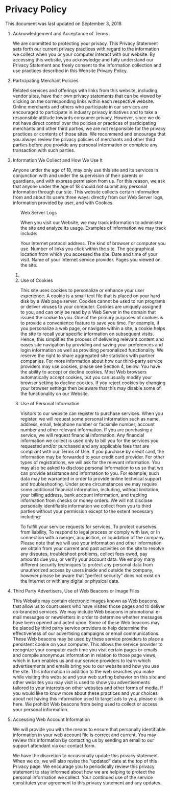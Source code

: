 <h1>Privacy Policy</h1>
This document was last updated on September 3, 2018

<ol>
  <li>Acknowledgement and Acceptance of Terms
<p>We are committed to protecting your privacy. This Privacy Statement sets forth our current privacy practices with regard to the information we collect when you or your computer interact with our website. By accessing this website, you acknowledge and fully understand our Privacy Statement and freely consent to the information collection and use practices described in this Website Privacy Policy.</p></li>

<li>Participating Merchant Policies
<p>Related services and offerings with links from this website, including vendor sites, have their own privacy statements that can be viewed by clicking on the corresponding links within each respective website. Online merchants and others who participate in our services are encouraged to participate in industry privacy initiatives and to take a responsible attitude towards consumer privacy. However, since we do not have direct control over the policies or practices of participating merchants and other third parties, we are not responsible for the privacy practices or contents of those sites. We recommend and encourage that you always review the privacy policies of merchants and other third parties before you provide any personal information or complete any transaction with such parties.</p></li>

<li>Information We Collect and How We Use It
<p>Anyone under the age of 18, may only use this site and its services in conjunction with and under the supervision of their parents or guardians, and with express permission from us. For this reason, we ask that anyone under the age of 18 should not submit any personal information through our site. This website collects certain information from and about its users three ways: directly from our Web Server logs, information provided by user, and with Cookies.</p></li>

<ol style="a">Web Server Logs
<p>When you visit our Website, we may track information to administer the site and analyze its usage. Examples of information we may track include:

Your Internet protocol address.
The kind of browser or computer you use.
Number of links you click within the site.
The geographical location from which you accessed the site.
Date and time of your visit.
Name of your Internet service provider.
Pages you viewed on the site.</p>
<li>
<li>Use of Cookies
<p>This site uses cookies to personalize or enhance your user experience. A cookie is a small text file that is placed on your hard disk by a Web page server. Cookies cannot be used to run programs or deliver viruses to your computer. Cookies are uniquely assigned to you, and can only be read by a Web Server in the domain that issued the cookie to you. One of the primary purposes of cookies is to provide a convenience feature to save you time. For example, if you personalize a web page, or navigate within a site, a cookie helps the site to recall your specific information on subsequent visits. Hence, this simplifies the process of delivering relevant content and eases site navigation by providing and saving your preferences and login information as well as providing personalized functionality. We reserve the right to share aggregated site statistics with partner companies. For more information about how our third-party service providers may use cookies, please see Section 4, below. You have the ability to accept or decline cookies. Most Web browsers automatically accept cookies, but you can usually modify your browser setting to decline cookies. If you reject cookies by changing your browser settings then be aware that this may disable some of the functionality on our Website.</p></li>

<li>Use of Personal Information
<p>Visitors to our website can register to purchase services. When you register, we will request some personal information such as name, address, email, telephone number or facsimile number, account number and other relevant information. If you are purchasing a service, we will request financial information. Any financial information we collect is used only to bill you for the services you requested and/or purchased and any applicable fees that are compliant with our Terms of Use. If you purchase by credit card, the information may be forwarded to your credit card provider. For other types of registrations, we will ask for the relevant information. You may also be asked to disclose personal information to us so that we can provide assistance and information to you. For example, such data may be warranted in order to provide online technical support and troubleshooting. Under some circumstances we may require some additional financial information, including, without limitation, your billing address, bank account information, and tracking information from checks or money orders. We will not disclose personally identifiable information we collect from you to third parties without your permission except to the extent necessary including:

To fulfill your service requests for services,
To protect ourselves from liability,
To respond to legal process or comply with law, or
In connection with a merger, acquisition, or liquidation of the company.
Please note that we will use your information and other information we obtain from your current and past activities on the site to resolve any disputes, troubleshoot problems, collect fees owed, pay amounts due you, or verify your account data.	We employ many different security techniques to protect any personal data from unauthorized access by users inside and outside the company, however please be aware that "perfect security" does not exist on the Internet or with any digital or physical data.</p></li>
</ol>
<li>Third Party Advertisers, Use of Web Beacons or Image Files
<p>This Website may contain electronic images known as Web beacons, that allow us to count users who have visited those pages and to deliver co-branded services. We may include Web beacons in promotional e-mail messages or newsletters in order to determine whether messages have been opened and acted upon. Some of these Web beacons may be placed by third party service providers to help determine the effectiveness of our advertising campaigns or email communications. These Web beacons may be used by these service providers to place a persistent cookie on your computer. This allows the service provider to recognize your computer each time you visit certain pages or emails and compile anonymous information in relation to those page views, which in turn enables us and our service providers to learn which advertisements and emails bring you to our website and how you use the site. This information in addition to the web searches you make while visiting this website and your web surfing behavior on this site and other websites you may visit is used to show you advertisements tailored to your interests on other websites and other forms of media. If you would like to know more about these practices and your choices about not having this information used to target ads to you, please click here. We prohibit Web beacons from being used to collect or access your personal information.</p></li>

<li>Accessing Web Account Information
<p>We will provide you with the means to ensure that personally identifiable information in your web account file is correct and current. You may review this information by contacting us by sending an email to our support attendant via our contact form.</p></li>

We have the discretion to occasionally update this privacy statement. When we do, we will also revise the "updated" date at the top of this Privacy page. We encourage you to periodically review this privacy statement to stay informed about how we are helping to protect the personal information we collect. Your continued use of the service constitutes your agreement to this privacy statement and any updates.</p></li>
</ol>
